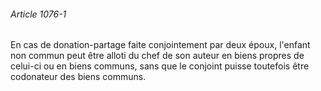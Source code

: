 ###### Article 1076-1

En cas de donation-partage faite conjointement par deux époux, l'enfant non commun peut être alloti du chef de son auteur en biens propres de celui-ci ou en biens communs, sans que le conjoint puisse toutefois être codonateur des biens communs.

